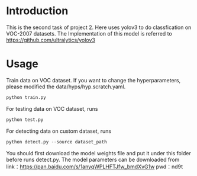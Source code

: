 # Introduction
This is the second task of project 2. Here uses yolov3 to do classfication on VOC-2007 datasets. The Implementation of this model is referred to https://github.com/ultralytics/yolov3
# Usage
Train data on VOC dataset. If you want to change the hyperparameters, please modified the data/hyps/hyp.scratch.yaml.
```python
python train.py
```
For testing data on VOC dataset, runs
```python
python test.py
```
For detecting data on custom dataset, runs
```python
python detect.py --source dataset_path
```
You should first download the model weights file and put it under this folder before runs detect.py. The model parameters can be downloaded from
link：https://pan.baidu.com/s/1anyqWPLHFTJfw_bmdXvG1w 
pwd：nd9t
